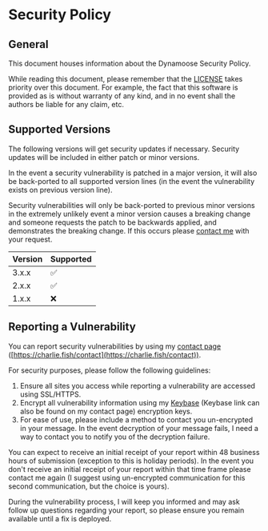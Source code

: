 # Security Policy

## General

This document houses information about the Dynamoose Security Policy.

While reading this document, please remember that the [LICENSE](https://github.com/dynamoose/dynamoose/blob/main/LICENSE) takes priority over this document. For example, the fact that this software is provided as is without warranty of any kind, and in no event shall the authors be liable for any claim, etc.

## Supported Versions

The following versions will get security updates if necessary. Security updates will be included in either patch or minor versions.

In the event a security vulnerability is patched in a major version, it will also be back-ported to all supported version lines (in the event the vulnerability exists on previous version line).

Security vulnerabilities will only be back-ported to previous minor versions in the extremely unlikely event a minor version causes a breaking change and someone requests the patch to be backwards applied, and demonstrates the breaking change. If this occurs please [contact me](https://charlie.fish/contact) with your request.

| Version | Supported          |
| ------- | ------------------ |
| 3.x.x   | :white_check_mark: |
| 2.x.x   | :white_check_mark: |
| 1.x.x   | :x:                |

## Reporting a Vulnerability

You can report security vulnerabilities by using my [contact page](https://charlie.fish/contact) ([https://charlie.fish/contact](https://charlie.fish/contact)).

For security purposes, please follow the following guidelines:

1. Ensure all sites you access while reporting a vulnerability are accessed using SSL/HTTPS.
2. Encrypt all vulnerability information using my [Keybase](https://keybase.io/fishcharlie) (Keybase link can also be found on my contact page) encryption keys.
3. For ease of use, please include a method to contact you un-encrypted in your message. In the event decryption of your message fails, I need a way to contact you to notify you of the decryption failure.

You can expect to receive an initial receipt of your report within 48 business hours of submission (exception to this is holiday periods). In the event you don't receive an initial receipt of your report within that time frame please contact me again (I suggest using un-encrypted communication for this second communication, but the choice is yours).

During the vulnerability process, I will keep you informed and may ask follow up questions regarding your report, so please ensure you remain available until a fix is deployed.
